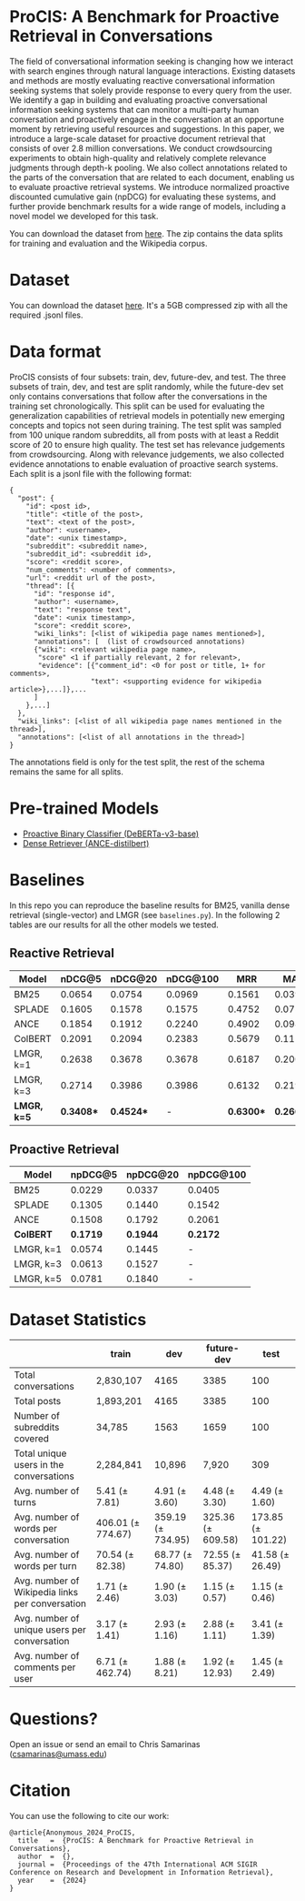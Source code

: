 # ProCIS: A Benchmark for Proactive Retrieval in Conversations

The field of conversational information seeking is changing how we interact with search engines through natural language interactions. Existing datasets and methods are mostly evaluating reactive conversational information seeking systems that solely provide response to every query from the user. We identify a gap in building and evaluating proactive conversational information seeking systems that can monitor a multi-party human conversation and proactively engage in the conversation at an opportune moment by retrieving useful resources and suggestions. In this paper, we introduce a large-scale dataset for proactive document retrieval that consists of over 2.8 million conversations. We conduct crowdsourcing experiments to obtain high-quality and relatively complete relevance judgments through depth-k pooling. We also collect annotations related to the parts of the conversation that are related to each document, enabling us to evaluate proactive retrieval systems. We introduce normalized proactive discounted cumulative gain (npDCG) for evaluating these systems, and further provide benchmark results for a wide range of models, including a novel model we developed for this task.

You can download the dataset from [here](https://archive.org/details/procis). The zip contains the data splits for training and evaluation and the Wikipedia corpus.

# Dataset

You can download the dataset [here](https://archive.org/details/procis). It's a 5GB compressed zip with all the required .jsonl files.

# Data format

ProCIS consists of four subsets: train, dev, future-dev, and test. The three subsets of train, dev, and test are split randomly, while the future-dev set only contains conversations that follow after the conversations in the training set chronologically. This split can be used for evaluating the generalization capabilities of retrieval models in potentially new emerging concepts and topics not seen during training. The test split was sampled from 100 unique random subreddits, all from posts with at least a Reddit score of 20 to ensure high quality. The test set has relevance judgements from crowdsourcing. Along with relevance judgements, we also collected evidence annotations to enable evaluation of proactive search systems. Each split is a jsonl file with the following format:

```jsonl
{
  "post": {
    "id": <post id>,
    "title": <title of the post>,
    "text": <text of the post>,
    "author": <username>,
    "date": <unix timestamp>,
    "subreddit": <subreddit name>,
    "subreddit_id": <subreddit id>,
    "score": <reddit score>,
    "num_comments": <number of comments>,
    "url": <reddit url of the post>,
    "thread": [{
      "id": "response id",
      "author": <username>,
      "text": "response text",
      "date": <unix timestamp>,
      "score": <reddit score>,
      "wiki_links": [<list of wikipedia page names mentioned>],
      "annotations": [  (list of crowdsourced annotations)
      {"wiki": <relevant wikipedia page name>,
       "score" <1 if partially relevant, 2 for relevant>,
       "evidence": [{"comment_id": <0 for post or title, 1+ for comments>,
                    "text": <supporting evidence for wikipedia article>},...]},...
      ]
    },...]
  },
  "wiki_links": [<list of all wikipedia page names mentioned in the thread>],
  "annotations": [<list of all annotations in the thread>]
}
```

The annotations field is only for the test split, the rest of the schema remains the same for all splits.

# Pre-trained Models
- [Proactive Binary Classifier (DeBERTa-v3-base)](https://huggingface.co/algoprog/DeBERTa-v3-base-ProCIS-Classifier)
- [Dense Retriever (ANCE-distilbert)](https://huggingface.co/algoprog/ANCE-distilbert-ProCIS)

# Baselines

In this repo you can reproduce the baseline results for BM25, vanilla dense retrieval (single-vector) and LMGR (see `baselines.py`). In the following 2 tables are our results for all the other models we tested.

## Reactive Retrieval

| **Model** | **nDCG@5** | **nDCG@20** | **nDCG@100** | **MRR** | **MAP** | **R@5** | **R@20** | **R@100** | **R@1K** |
|---|---|---|---|---|---|---|---|---|---|
| BM25 | 0.0654 | 0.0754 | 0.0969 | 0.1561 | 0.0395 | 0.0410 | 0.0687 | 0.1202 | 0.2266 |
| SPLADE | 0.1605 | 0.1578 | 0.1575 | 0.4752 | 0.0752 | 0.0946 | 0.1343 | 0.1432 | 0.2946 |
| ANCE | 0.1854 | 0.1912 | 0.2240 | 0.4902 | 0.0984 | 0.0989 | 0.1635 | 0.2517 | 0.4316 |
| ColBERT | 0.2091 | 0.2094 | 0.2383 | 0.5679 | 0.1113 | 0.1117 | 0.1778 | 0.2649 | 0.4564 |
| LMGR, k=1 | 0.2638 | 0.3678 | 0.3678 | 0.6187 | 0.2000 | 0.2116 | 0.4091 | 0.4091 | 0.4091 |
| LMGR, k=3 | 0.2714 | 0.3986 | 0.3986 | 0.6132 | 0.2198 | 0.2354 | 0.4614 | 0.4614 | 0.4614 |
| **LMGR, k=5** | **0.3408\*** | **0.4524\*** | - | **0.6300\*** | **0.2663\*** | **0.2853\*** | **0.5306\*** | - | - |

## Proactive Retrieval

| **Model** | **npDCG@5** | **npDCG@20** | **npDCG@100** |
|---|---|---|---|
| BM25 | 0.0229 | 0.0337 | 0.0405 |
| SPLADE | 0.1305 | 0.1440 | 0.1542 |
| ANCE | 0.1508 | 0.1792 | 0.2061 |
| **ColBERT** | **0.1719** | **0.1944** | **0.2172** |
| LMGR, k=1 | 0.0574 | 0.1445 | - |
| LMGR, k=3 | 0.0613 | 0.1527 | - |
| LMGR, k=5 | 0.0781 | 0.1840 | - |

# Dataset Statistics

|   | **train** | **dev** | **future-dev** | **test** |
|---|---|---|---|---|
| Total conversations | 2,830,107 | 4165 | 3385 | 100 |
| Total posts | 1,893,201 | 4165 | 3385 | 100 |
| Number of subreddits covered | 34,785 | 1563 | 1659 | 100 |
| Total unique users in the conversations | 2,284,841 | 10,896 | 7,920 | 309 |
| Avg. number of turns | 5.41 (± 7.81) | 4.91 (± 3.60) | 4.48 (± 3.30) | 4.49 (± 1.60) |
| Avg. number of words per conversation | 406.01 (± 774.67) | 359.19 (± 734.95) | 325.36 (± 609.58) | 173.85 (± 101.22) |
| Avg. number of words per turn | 70.54 (± 82.38) | 68.77 (± 74.80) | 72.55 (± 85.37) | 41.58 (± 26.49) |
| Avg. number of Wikipedia links per conversation | 1.71 (± 2.46) | 1.90 (± 3.03) | 1.15 (± 0.57) | 1.15 (± 0.46) |
| Avg. number of unique users per conversation | 3.17 (± 1.41) | 2.93 (± 1.16) | 2.88 (± 1.11) | 3.41 (± 1.39) |
| Avg. number of comments per user | 6.71 (± 462.74) | 1.88 (± 8.21) | 1.92 (± 12.93) | 1.45 (± 2.49) |

# Questions?
Open an issue or send an email to Chris Samarinas (csamarinas@umass.edu)

# Citation
You can use the following to cite our work:

```
@article{Anonymous_2024_ProCIS,
  title   =  {ProCIS: A Benchmark for Proactive Retrieval in Conversations},
  author  =  {},
  journal =  {Proceedings of the 47th International ACM SIGIR Conference on Research and Development in Information Retrieval},
  year    =  {2024}
}
```

